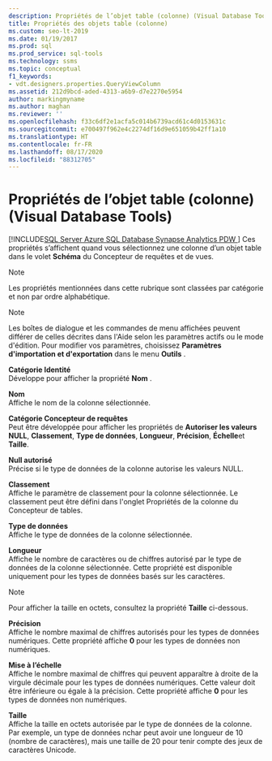 ```yaml
---
description: Propriétés de l’objet table (colonne) (Visual Database Tools)
title: Propriétés des objets table (colonne)
ms.custom: seo-lt-2019
ms.date: 01/19/2017
ms.prod: sql
ms.prod_service: sql-tools
ms.technology: ssms
ms.topic: conceptual
f1_keywords:
- vdt.designers.properties.QueryViewColumn
ms.assetid: 212d9bcd-aded-4313-a6b9-d7e2270e5954
author: markingmyname
ms.author: maghan
ms.reviewer: ''
ms.openlocfilehash: f33c6df2e1acfa5c014b6739acd61c4d0153631c
ms.sourcegitcommit: e700497f962e4c2274df16d9e651059b42ff1a10
ms.translationtype: HT
ms.contentlocale: fr-FR
ms.lasthandoff: 08/17/2020
ms.locfileid: "88312705"
---
```

# <a name="table-valued-object-column-properties-visual-database-tools"></a>Propriétés de l’objet table (colonne) (Visual Database Tools)
[!INCLUDE[SQL Server Azure SQL Database Synapse Analytics PDW ](../../includes/applies-to-version/sql-asdb-asdbmi-asa-pdw.md)]
 Ces propriétés s’affichent quand vous sélectionnez une colonne d’un objet table dans le volet **Schéma** du Concepteur de requêtes et de vues.  
  
> [!NOTE]  
> Les propriétés mentionnées dans cette rubrique sont classées par catégorie et non par ordre alphabétique.  
  
> [!NOTE]  
> Les boîtes de dialogue et les commandes de menu affichées peuvent différer de celles décrites dans l'Aide selon les paramètres actifs ou le mode d'édition. Pour modifier vos paramètres, choisissez **Paramètres d'importation et d'exportation** dans le menu **Outils** .  
  
**Catégorie Identité**  
Développe pour afficher la propriété **Nom** .  
  
**Nom**  
Affiche le nom de la colonne sélectionnée.  
  
**Catégorie Concepteur de requêtes**  
Peut être développée pour afficher les propriétés de **Autoriser les valeurs NULL**, **Classement**, **Type de données**, **Longueur**, **Précision**, **Échelle**et **Taille**.  
  
**Null autorisé**  
Précise si le type de données de la colonne autorise les valeurs NULL.  
  
**Classement**  
Affiche le paramètre de classement pour la colonne sélectionnée. Le classement peut être défini dans l'onglet Propriétés de la colonne du Concepteur de tables.  
  
**Type de données**  
Affiche le type de données de la colonne sélectionnée.  
  
**Longueur**  
Affiche le nombre de caractères ou de chiffres autorisé par le type de données de la colonne sélectionnée. Cette propriété est disponible uniquement pour les types de données basés sur les caractères.  
  
> [!NOTE]  
>  Pour afficher la taille en octets, consultez la propriété **Taille** ci-dessous.  
  
**Précision**  
Affiche le nombre maximal de chiffres autorisés pour les types de données numériques. Cette propriété affiche **0** pour les types de données non numériques.  
  
**Mise à l’échelle**  
Affiche le nombre maximal de chiffres qui peuvent apparaître à droite de la virgule décimale pour les types de données numériques. Cette valeur doit être inférieure ou égale à la précision. Cette propriété affiche **0** pour les types de données non numériques.  
  
**Taille**  
Affiche la taille en octets autorisée par le type de données de la colonne. Par exemple, un type de données nchar peut avoir une longueur de 10 (nombre de caractères), mais une taille de 20 pour tenir compte des jeux de caractères Unicode.  
  
